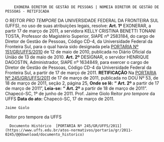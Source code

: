         EXONERA DIRETOR DE GESTÃO DE PESSOAS | NOMEIA DIRETOR DE GESTÃO DE PESSOAS - RETIFICADA  

 O REITOR *PRO TEMPORE*  DA UNIVERSIDADE FEDERAL DA FRONTEIRA SUL (UFFS), no uso de suas atribuições legais, resolve:   **Art. 1º**  EXONERAR, a partir 17 de março de 2011, a servidora KELLY CRISTINA BENETTI TONANI TOSTA, Professor do Magistério Superior, SIAPE nº 2583184, do cargo de Diretor de Gestão de Pessoas, Código CD-4, da Universidade Federal da Fronteira Sul, para o qual havia sido designada pela [PORTARIA Nº 151/GR/UFFS/2010](https://www.uffs.edu.br/atos-normativos/portaria/gr/2010-0151) de 12 de maio de 2010, publicada no Diário Oficial da União de 13 de maio de 2010.   **Art. 2º**  DESIGNAR, o servidor HENRIQUE DAGOSTIN, Administrador, SIAPE nº 1634849, para exercer o cargo de Diretor de Gestão de Pessoas, Código CD-4 da Universidade Federal da Fronteira Sul, a partir de 17 de março de 2011.   **RETIFICAÇÃO**   Na [PORTARIA Nº 245/GR/UFFS/2011](https://www.uffs.edu.br/atos-normativos/portaria/gr/2011-0245) de 17 de março de 2011, publicada no DOU Nº 53, de 18 de março de 2011, seção 2, página 25,   **Onde se lê:** **“** **Art. 2º**  a partir de 17 de março de 2011”,   **Leia-se:** **“** **Art. 2º**  a partir de 18 de março de 2011”. Chapecó-SC, 1º de junho de 2011. Prof. Jaime Giolo Reitor *pro tempore*  da UFFS    **Data do ato:** Chapecó-SC, 17 de março de 2011.   
 

    Jaime Giolo    
 Reitor pro tempore da UFFS 

      Documento Histórico  [PORTARIA Nº 245/GR/UFFS/2011](https://www.uffs.edu.br/atos-normativos/portaria/gr/2011-0245/@@download/documento_historico)     
      